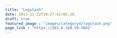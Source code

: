 ```yaml
---
title: "Logstash"
date: 2017-11-22T19:27:41+05:30
draft: true
featured_image : "images/category4/logstash.png"
page_link : "https://101.6.160.59:5601"
---
```


